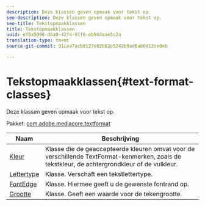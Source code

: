 ```yaml
---
description: Deze klassen geven opmaak voor tekst op.
seo-description: Deze klassen geven opmaak voor tekst op.
seo-title: Tekstopmaakklassen
title: Tekstopmaakklassen
uuid: ef0a5098-d6a0-42f4-91f6-eb944eae5c2a
translation-type: tm+mt
source-git-commit: 91cea7acb8127e02b82e5242b9ad6ab0d12ce0eb

---
```



# Tekstopmaakklassen{#text-format-classes}

Deze klassen geven opmaak voor tekst op.

Pakket: [com.adobe.mediacore.textformat](https://help.adobe.com/en_US/primetime/api/psdk/asdoc-dhls_1.4/com/adobe/mediacore/textformat/package-detail.html)

| Naam | Beschrijving |
|---|---|
| [Kleur](https://help.adobe.com/en_US/primetime/api/psdk/asdoc-dhls_1.4/com/adobe/mediacore/textformat/Color.html) | Klasse die de geaccepteerde kleuren omvat voor de verschillende TextFormat-kenmerken, zoals de tekstkleur, de achtergrondkleur of de vulkleur. |
| [Lettertype](https://help.adobe.com/en_US/primetime/api/psdk/asdoc-dhls_1.4/com/adobe/mediacore/textformat/Font.html) | Klasse. Verschaft een tekstlettertype. |
| [FontEdge](https://help.adobe.com/en_US/primetime/api/psdk/asdoc-dhls_1.4/com/adobe/mediacore/textformat/FontEdge.html) | Klasse. Hiermee geeft u de gewenste fontrand op. |
| [Grootte](https://help.adobe.com/en_US/primetime/api/psdk/asdoc-dhls_1.4/com/adobe/mediacore/textformat/Size.html) | Klasse. Geeft een waarde voor de tekengrootte. |

